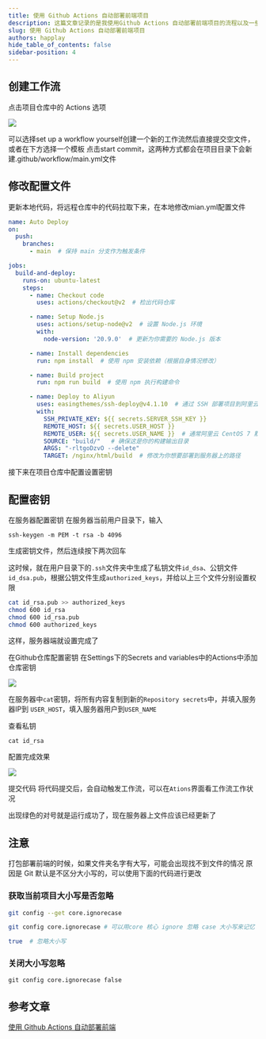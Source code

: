 ```yaml
---
title: 使用 Github Actions 自动部署前端项目
description: 这篇文章记录的是我使用Github Actions 自动部署前端项目的流程以及一些理解
slug: 使用 Github Actions 自动部署前端项目
authors: happlay
hide_table_of_contents: false
sidebar-position: 4
---
```


## 创建工作流
点击项目仓库中的 Actions 选项

![](https:\\happlay-docs.oss-cn-beijing.aliyuncs.com/docs/Snipaste_2024-07-22_11-57-48.png)

可以选择set up a workflow yourself创建一个新的工作流然后直接提交空文件，或者在下方选择一个模板 点击start commit，这两种方式都会在项目目录下会新建.github/workflow/main.yml文件

## 修改配置文件
更新本地代码，将远程仓库中的代码拉取下来，在本地修改mian.yml配置文件

```yml
name: Auto Deploy
on:
  push:
    branches:
      - main  # 保持 main 分支作为触发条件

jobs:
  build-and-deploy:
    runs-on: ubuntu-latest
    steps:
      - name: Checkout code
        uses: actions/checkout@v2  # 检出代码仓库

      - name: Setup Node.js  
        uses: actions/setup-node@v2  # 设置 Node.js 环境
        with:
          node-version: '20.9.0'  # 更新为你需要的 Node.js 版本

      - name: Install dependencies
        run: npm install  # 使用 npm 安装依赖（根据自身情况修改）

      - name: Build project
        run: npm run build  # 使用 npm 执行构建命令

      - name: Deploy to Aliyun
        uses: easingthemes/ssh-deploy@v4.1.10  # 通过 SSH 部署项目到阿里云
        with:
          SSH_PRIVATE_KEY: ${{ secrets.SERVER_SSH_KEY }}
          REMOTE_HOST: ${{ secrets.USER_HOST }}
          REMOTE_USER: ${{ secrets.USER_NAME }}  # 通常阿里云 CentOS 7 默认用户是 root
          SOURCE: "build/"   # 确保这是你的构建输出目录
          ARGS: "-rltgoDzvO --delete"
          TARGET: /nginx/html/build  # 修改为你想要部署到服务器上的路径
```

接下来在项目仓库中配置设置密钥

## 配置密钥
在服务器配置密钥
在服务器当前用户目录下，输入

`ssh-keygen -m PEM -t rsa -b 4096`

生成密钥文件，然后连续按下两次回车

这时候，就在用户目录下的`.ssh`文件夹中生成了私钥文件`id_dsa`、公钥文件`id_dsa.pub`，根据公钥文件生成`authorized_keys`，并给以上三个文件分别设置权限

```bash
cat id_rsa.pub >> authorized_keys
chmod 600 id_rsa
chmod 600 id_rsa.pub
chmod 600 authorized_keys
```

这样，服务器端就设置完成了

在Github仓库配置密钥
在Settings下的Secrets and variables中的Actions中添加仓库密钥

![](https:\\happlay-docs.oss-cn-beijing.aliyuncs.com/docs/Snipaste_2024-07-23_17-29-13.png)

在服务器中`cat`密钥，将所有内容复制到新的`Repository secrets`中，并填入服务器IP到 `USER_HOST`，填入服务器用户到`USER_NAME`

查看私钥

`cat id_rsa`

配置完成效果

![](https:\\happlay-docs.oss-cn-beijing.aliyuncs.com/docs/Snipaste_2024-07-23_19-54-10.png)

提交代码
将代码提交后，会自动触发工作流，可以在`Ations`界面看工作流工作状况



出现绿色的对号就是运行成功了，现在服务器上文件应该已经更新了

## 注意
打包部署前端的时候，如果文件夹名字有大写，可能会出现找不到文件的情况 原因是 Git 默认是不区分大小写的，可以使用下面的代码进行更改

### 获取当前项目大小写是否忽略

```bash
git config --get core.ignorecase

git config core.ignorecase # 可以用core 核心 ignore 忽略 case 大小写来记忆

true  # 忽略大小写
```

### 关闭大小写忽略

`git config core.ignorecase false`

## 参考文章
[使用 Github Actions 自动部署前端](https://kbws.xyz/blog/use-githubactions-to-deploy/)